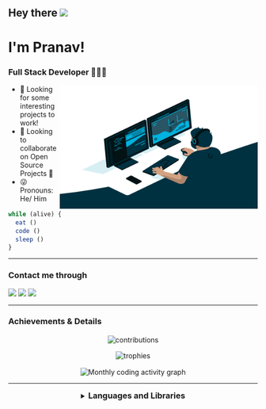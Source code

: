 ## Hey there <img src="https://media.giphy.com/media/hvRJCLFzcasrR4ia7z/giphy.gif" width="25px">

# I'm Pranav!

### Full Stack Developer 👨🏻‍💻

<img align="right" alt="GIF" src="https://github.com/PranavGPR/PranavGPR/blob/main/code.gif?raw=true" width="400" height="250" />
  
 - 🔭 Looking for some interesting projects to work!
 - 👯 Looking to collaborate on Open Source Projects 💖
 - 😜 Pronouns: He/ Him

 ```javascript
 while (alive) {
   eat ()
   code ()
   sleep ()
 }
 ```
 ***

### Contact me through

[<img height="30" src = "https://img.shields.io/badge/instagram-%23E4405F.svg?&style=for-the-badge&logo=instagram&logoColor=white">][Instagram] 
[<img height="30" src="https://img.shields.io/badge/linkedin-%230077B5.svg?&style=for-the-badge&logo=linkedin&logoColor=white" />][LinkedIn]
[<img height="30" src="https://img.shields.io/badge/PORTFOLIO-blueviolet?style=for-the-badge&logo=appveyor" />][Portfolio]

***

### Achievements & Details

<p align="center">
<img align="center" src="https://github-readme-streak-stats.herokuapp.com/?user=pranavgpr&theme=tokyonight&ring=15f4ee&fire=15f4ee&currStreakNum=a35eff&currStreakLabel=a35eff&sideLabels=4296f5&sideNums=4296f5&hide_border=true" alt="contributions" />
</p>

<p align="center">
<img align="center" src="https://github-profile-trophy.vercel.app/?username=pranavgpr&title=Issues,Followers,PullRequest,MultipleLang,Stars,Commit,Repo&theme=nord&no-bg=true&no-frame=true&column=4" alt="trophies" />
</p>

<p align="center">
  <img align="center" src="https://activity-graph.herokuapp.com/graph?username=PranavGPR&theme=react-dark&hide_border=true&area=true" alt="Monthly coding activity graph" />
</p>

<hr />

<details align="center">
  <summary>
    <h3 style="display: inline;">Languages and Libraries</h3>
  </summary>
  <img align="left" title="HTML" alt="HTML5" width="40px" src="https://raw.githubusercontent.com/github/explore/80688e429a7d4ef2fca1e82350fe8e3517d3494d/topics/html/html.png" />
  <img align="left" title="CSS" alt="CSS3" width="40px" src="https://raw.githubusercontent.com/github/explore/80688e429a7d4ef2fca1e82350fe8e3517d3494d/topics/css/css.png" />
  <img align="left" title="Sass" alt="Sass" width="40px" src="https://www.vectorlogo.zone/logos/sass-lang/sass-lang-icon.svg" />
  <img align="left" title="Styled-Components" alt="styled-components" width="40px" src="https://avatars2.githubusercontent.com/u/20658825?s=200&v=4" />
  <img align="left" title="JavaScript" alt="JS" width="40px" src="https://raw.githubusercontent.com/github/explore/80688e429a7d4ef2fca1e82350fe8e3517d3494d/topics/javascript/javascript.png" />
  <img align="left" title="TypeScript" alt="TS" width="40px" src="https://www.vectorlogo.zone/logos/typescriptlang/typescriptlang-icon.svg" />
  <img align="left" title="ReactJS" alt="React" width="40px" src="https://www.vectorlogo.zone/logos/reactjs/reactjs-icon.svg" />
  <img align="left" title="Redux" alt="Redux" width="40px" src="https://github.com/leungwensen/svg-icon/blob/master/dist/svg/logos/redux.svg" />
  <img align="left" title="NextJS" alt="NextJS" width="35px" src="https://cdn.worldvectorlogo.com/logos/next-js.svg" />
  <img align="left" title="Node.js" alt="NodeJS" width="40px" src="https://www.vectorlogo.zone/logos/nodejs/nodejs-icon.svg" />
  <img align="left" title="Express" alt="ExpressJS" width="40px" src="https://www.vectorlogo.zone/logos/expressjs/expressjs-icon.svg" />
  <img align="left" title="Apollo Client" alt="Apollo" width="40px" src="https://www.vectorlogo.zone/logos/apollographql/apollographql-icon.svg" />
  <img align="left" title="GraphQL" alt="GraphQL" width="35px" src="https://www.vectorlogo.zone/logos/graphql/graphql-icon.svg" />
  <img align="left" title="Socket.io" alt="Socket.io" width="40px" src="https://www.vectorlogo.zone/logos/socketio/socketio-icon.svg" />
  <br />
  <br />
  <br />
  <div>
    <img align="left" title="Python" alt="Python" width="40px" src="https://www.vectorlogo.zone/logos/python/python-icon.svg" />
    <img align="left" title="C" alt="C" width="40px" src="https://img.icons8.com/color/48/000000/c-programming.png" />
    <img align="left" title="C++" alt="C++" width="40px" src="https://img.icons8.com/color/48/000000/c-plus-plus-logo.png" />
    <img align="left" title="Java" alt="Java" width="40px" src="https://www.vectorlogo.zone/logos/java/java-icon.svg" />
  </div>
  <br />
  <br />
  <hr />

  <details align="center">
    <summary>
      <h3 style="display: inline;">Tools and other stuffs</h3>
    </summary>
    <img align="left" title="Git" alt="git" width="40px" src="https://www.vectorlogo.zone/logos/git-scm/git-scm-icon.svg" />
    <img align="left" title="Github" alt="github" width="40px" src="https://www.vectorlogo.zone/logos/github/github-icon.svg" />
    <img align="left" title="NPM" alt="npm" width="40px" src="https://www.vectorlogo.zone/logos/npmjs/npmjs-icon.svg" />
    <img align="left" title="Sequalize" alt="sequelize orm" width="35px" src="https://www.vectorlogo.zone/logos/sequelizejs/sequelizejs-icon.svg" />
    <img align="left" title="Heroku" alt="heroku" width="40px" src="https://www.vectorlogo.zone/logos/heroku/heroku-icon.svg" />
    <img align="left" title="Netlify" alt="netlify" width="40px" src="https://www.vectorlogo.zone/logos/netlify/netlify-icon.svg" />
    <img align="left" title="Figma" alt="figma" width="40px" src="https://www.vectorlogo.zone/logos/figma/figma-icon.svg" />
    <img align="left" title="Jest" alt="Jest" width="40px" src="https://www.vectorlogo.zone/logos/jestjsio/jestjsio-icon.svg" />
    <br />
    <br />
    <hr />
    <details align="center">
      <summary>
        <h3 style="display: inline;">Databases I Use</h3>
      </summary>
      <img align="left" title="MongoDB" alt="MongoDB" width="40px" src="https://www.vectorlogo.zone/logos/mongodb/mongodb-icon.svg" />
      <img align="left" title="Firebase" alt="firebase" width="40px" src="https://www.vectorlogo.zone/logos/firebase/firebase-icon.svg" />
      <img align="left" title="Oracle" alt="oracle" width="40px" src="https://www.vectorlogo.zone/logos/oracle/oracle-icon.svg" />
      <img align="left" title="MySQL" alt="mysql" width="40px" src="https://www.vectorlogo.zone/logos/mysql/mysql-icon.svg" />
      <img align="left" title="PostgreSQL" alt="postgresql" width="40px" src="https://www.vectorlogo.zone/logos/postgresql/postgresql-icon.svg" />
    </details>
  </details>
</details>



[LinkedIn]: https://www.linkedin.com/in/pranav-g-7122111b5/
[Instagram]: https://instagram.com/pranavgpr
[Portfolio]: https://realgpr.tech
